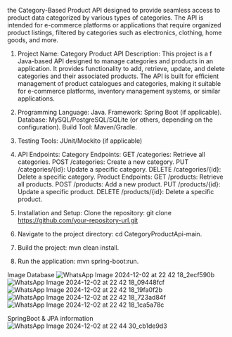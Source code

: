 the Category-Based Product API designed to provide seamless access to product data categorized by various types of categories. The API is intended for e-commerce platforms or applications that require organized product listings, filtered by categories such as electronics, clothing, home goods, and more.

1) Project Name: Category Product API
   Description: This project is a
   f  Java-based API designed to manage categories and products in an application. It provides functionality to add, retrieve, update, and delete categories and their associated products. 
   The API is built for efficient management of product catalogues and categories, making it suitable for e-commerce platforms, inventory management systems, or similar applications.
3) Programming Language: Java.
   Framework: Spring Boot (if applicable).
   Database: MySQL/PostgreSQL/SQLite (or others, depending on the configuration).
   Build Tool: Maven/Gradle.
4) Testing Tools: JUnit/Mockito (if applicable)

5) API Endpoints:
Category Endpoints:
   GET /categories: Retrieve all categories.
   POST /categories: Create a new category.
   PUT /categories/{id}: Update a specific category.
   DELETE /categories/{id}: Delete a specific category.
Product Endpoints:
   GET /products: Retrieve all products.
   POST /products: Add a new product.
   PUT /products/{id}: Update a specific product.
   DELETE /products/{id}: Delete a specific product.

1) Installation and Setup:
   Clone the repository:
   git clone https://github.com/your-repository-url.git

2) Navigate to the project directory:
   cd CategoryProductApi-main.
3) Build the project:
   mvn clean install.
4) Run the application:
   mvn spring-boot:run.

Image Database 
![WhatsApp Image 2024-12-02 at 22 42 18_2ecf590b](https://github.com/user-attachments/assets/6a6e542f-eb1f-430f-ae03-2a164b807656)
![WhatsApp Image 2024-12-02 at 22 42 18_09448fcf](https://github.com/user-attachments/assets/1cc9cbdb-8043-4c9d-ae2c-6c44f515e65e)
![WhatsApp Image 2024-12-02 at 22 42 18_19fa0f2b](https://github.com/user-attachments/assets/6dc6084e-b804-4fbd-b458-4bb89962a7e8)
![WhatsApp Image 2024-12-02 at 22 42 18_723ad84f](https://github.com/user-attachments/assets/1125762a-9dde-4d64-8dcc-9978eb01dd34)
![WhatsApp Image 2024-12-02 at 22 42 18_1ca5a78c](https://github.com/user-attachments/assets/74916948-9e21-44e7-a00d-46e315e074d7)

SpringBoot & JPA information 
![WhatsApp Image 2024-12-02 at 22 44 30_cb1de9d3](https://github.com/user-attachments/assets/1c538e3d-2b03-44e6-97c1-ea5b2e7f5af5)





